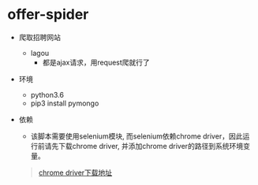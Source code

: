 # offer-spider
- 爬取招聘网站
    - lagou
        - 都是ajax请求，用request爬就行了
- 环境
    - python3.6
    - pip3 install pymongo

- 依赖
  - 该脚本需要使用selenium模块, 而selenium依赖chrome driver，因此运行前请先下载chrome driver, 并添加chrome driver的路径到系统环境变量。
  > [chrome driver下载地址](https://sites.google.com/a/chromium.org/chromedriver/downloads)

